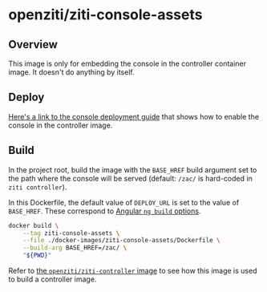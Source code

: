 
# openziti/ziti-console-assets

## Overview

This image is only for embedding the console in the controller container image. It doesn't do anything by itself.

## Deploy

[Here's a link to the console deployment guide](https://openziti.io/docs/guides/deployments/docker/console) that shows how to enable the console in the controller image.

## Build

In the project root, build the image with the `BASE_HREF` build argument set to the path where the console will be served (default: `/zac/` is hard-coded in `ziti controller`).

In this Dockerfile, the default value of `DEPLOY_URL` is set to the value of `BASE_HREF`. These correspond to [Angular `ng build` options](https://angular.io/cli/build).

```bash
docker build \
    --tag ziti-console-assets \
    --file ./docker-images/ziti-console-assets/Dockerfile \
    --build-arg BASE_HREF=/zac/ \
    "${PWD}"
```

Refer to [the `openziti/ziti-controller` image](https://github.com/openziti/ziti/blob/release-next/dist/docker-images/ziti-controller/Dockerfile) to see how this image is used to build a controller image.
